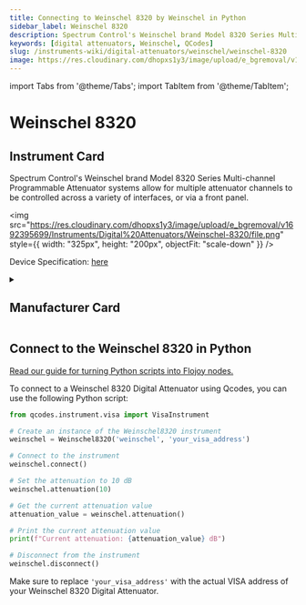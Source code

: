 ```yaml
---
title: Connecting to Weinschel 8320 by Weinschel in Python
sidebar_label: Weinschel 8320
description: Spectrum Control's Weinschel brand Model 8320 Series Multi-channel Programmable Attenuator systems allow for multiple attenuator channels to be controlled across a variety of interfaces, or via a front panel.
keywords: [digital attenuators, Weinschel, QCodes]
slug: /instruments-wiki/digital-attenuators/weinschel/weinschel-8320
image: https://res.cloudinary.com/dhopxs1y3/image/upload/e_bgremoval/v1692395699/Instruments/Digital%20Attenuators/Weinschel-8320/file.png
---
```


import Tabs from '@theme/Tabs';
import TabItem from '@theme/TabItem';

# Weinschel 8320

## Instrument Card

<div className="flex">

<div>

Spectrum Control's Weinschel brand Model 8320 Series Multi-channel Programmable Attenuator systems allow for multiple attenuator channels to be controlled across a variety of interfaces, or via a front panel.

</div>

<img src="https://res.cloudinary.com/dhopxs1y3/image/upload/e_bgremoval/v1692395699/Instruments/Digital%20Attenuators/Weinschel-8320/file.png" style={{ width: "325px", height: "200px", objectFit: "scale-down" }} />

</div>

<div className="flex text-center">

<p>Device Specification: <a target="\_blank" href="https://www.spectrumcontrol.com/globalassets/documents/i--w/wmod8320_8321_8331.pdf">here</a></p>

</div>

<details style={{ marginTop: "15px"}}>
<summary><h2>Manufacturer Card</h2></summary>

<img src="https://res.cloudinary.com/dhopxs1y3/image/upload/v1692806106/Instruments/Vendor%20Logos/Weinschel.png" style={{ width: "100%", height: "170px",objectFit: "scale-down" }} />

Weinschel Associates designs and manufactures high-quality Broadband RF and Microwave products for commercial and military markets domestically and internationally. Core technologies originated by founder Bruno Weinschel are leveraged using modern design, production, delivery, and service techniques to provide the best product at the best price to our customers.

<ul>
  <li>Headquarters: USA</li>
  <li>Yearly Revenue (millions, USD): 6.6</li>
  <li>Vendor Website: <a href="https://www.weinschelassociates.com/">here</a></li>
</ul>
</details>

## Connect to the Weinschel 8320 in Python

[Read our guide for turning Python scripts into Flojoy nodes.](https://docs.flojoy.ai/custom-nodes/creating-custom-node/)
<Tabs>
<TabItem value="QCodes" label="QCodes">

To connect to a Weinschel 8320 Digital Attenuator using Qcodes, you can use the following Python script:

```python
from qcodes.instrument.visa import VisaInstrument

# Create an instance of the Weinschel8320 instrument
weinschel = Weinschel8320('weinschel', 'your_visa_address')

# Connect to the instrument
weinschel.connect()

# Set the attenuation to 10 dB
weinschel.attenuation(10)

# Get the current attenuation value
attenuation_value = weinschel.attenuation()

# Print the current attenuation value
print(f"Current attenuation: {attenuation_value} dB")

# Disconnect from the instrument
weinschel.disconnect()
```

Make sure to replace `'your_visa_address'` with the actual VISA address of your Weinschel 8320 Digital Attenuator.

</TabItem>
</Tabs>